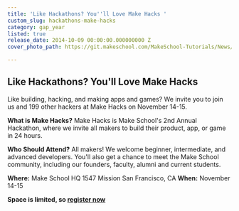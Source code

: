 ```yaml
---
title: 'Like Hackathons? You''ll Love Make Hacks '
custom_slug: hackathons-make-hacks
category: gap_year
listed: true
release_date: 2014-10-09 00:00:00.000000000 Z
cover_photo_path: https://git.makeschool.com/MakeSchool-Tutorials/News/210b59dac345f9486a578d8b3ab0ba9e926a3b08//6f9b54e7-cbc0-406a-aa1b-36db36c177bc/cover_photo.jpeg

---
```

Like Hackathons? You'll Love Make Hacks 
---------------------------------------------------------------------
Like building, hacking, and making apps and games? We invite you to join us and 199 other hackers at Make Hacks on November 14-15.

**What is Make Hacks?** 
Make Hacks is Make School's 2nd Annual Hackathon, where we invite all makers to build their product, app, or game in 24 hours. 

**Who Should Attend?** 
All makers! We welcome beginner, intermediate, and advanced developers. You'll also get a chance to meet the Make School community, including our founders, faculty, alumni and current students.

**Where:**
Make School HQ
1547 Mission
San Francisco, CA 
**When:**
November 14-15

**Space is limited, so [register now](https://www.makeschool.com/hackathon#register)**
